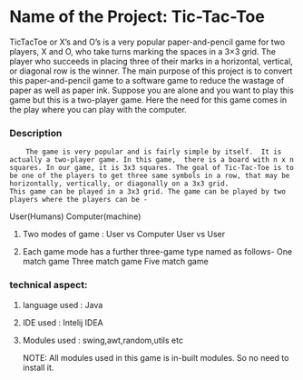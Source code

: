# Name of the Project:   Tic-Tac-Toe
TicTacToe or X’s and O’s is a very popular paper-and-pencil game for two players, X and O, who take turns marking the spaces in a 3×3 grid. The player who succeeds in placing three of their marks in a horizontal, vertical, or diagonal row is the winner. 
The main purpose of this project is to convert this paper-and-pencil game to a software game to reduce the wastage of paper as well as paper ink.
        Suppose you are alone and you want to play this game but this is a two-player game. Here the need for this game comes in the play where you can play with the computer.
        
        
 ### Description
      
        The game is very popular and is fairly simple by itself.  It is actually a two-player game. In this game,  there is a board with n x n squares. In our game, it is 3x3 squares. The goal of Tic-Tac-Toe is to be one of the players to get three same symbols in a row, that may be horizontally, vertically, or diagonally on a 3x3 grid.
	This game can be played in a 3x3 grid. The game can be played by two players where the players can be -
User(Humans)
Computer(machine)
  
  1. Two modes of game :
          User  vs Computer
         User  vs User
        
 2.  Each game mode has a further three-game type named as follows-
		    One match game
   		  Three match game
  		  Five match game 
        
        

### technical aspect:

1. language used : Java
2. IDE used      : Intelij IDEA
3. Modules used  : swing,awt,random,utils etc

      NOTE: All modules used in this game is in-built modules. So no need to install it.




